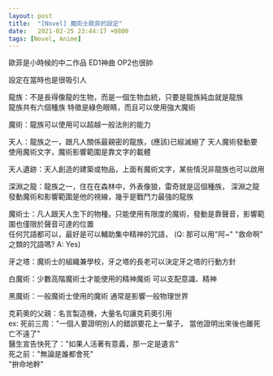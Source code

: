 ```yaml
---
layout: post
title:  "[Novel] 魔術士歐菲的設定"
date:   2021-02-25 23:44:17 +0800
tags: [Novel, Anime]
---
```


歐菲是小時候的中二作品 ED1神曲 OP2也很帥

設定在當時也是很吸引人

龍族：不是長得像龍的生物，而是一個生物血統，只要是龍族純血就是龍族  
    龍族共有六個種族 特徵是綠色眼睛，而且可以使用強大魔術

魔術：龍族可以使用可以超越一般法則的能力

天人：龍族之一，跟凡人關係最親密的龍族，(應該)已經滅絕了 天人魔術發動要使用魔術文字，魔術影響範圍是靠文字的載體

天人遺跡：天人創造的建築或物品，上面有魔術文字，某些情況非龍族也可以啟用

深淵之龍：龍族之一，住在在森林中，外表像狼，雷奇就是這個種族， 深淵之龍發動魔術和影響範圍是他的視線，幾乎是戰鬥力最強的龍族

魔術士：凡人跟天人生下的物種，只能使用有限度的魔術，發動是靠聲音，影響範圍也僅限於聲音可達的位置  
    任何咒語都可以，最好是可以輔助集中精神的咒語， (Q: 那可以用"阿~" "救命啊" 之類的咒語嗎? A: Yes)

牙之塔：魔術士的組織兼學校，牙之塔的長老可以決定牙之塔的行動方針

白魔術：少數高階魔術士才能使用的精神魔術 可以支配意識、精神

黑魔術：一般魔術士使用的魔術 通常是影響一般物理世界

克莉奧的父親：名言製造機，大量名句讓克莉奧引用  
    ex: 死前三周："一個人要證明別人的錯誤要花上一輩子， 當他證明出來後也離死亡不遠了"  
        醫生宣告快死了："如果人活著有意義，那一定是遺言"  
        死之前："無論是誰都會死"  
        "拚命地幹"  